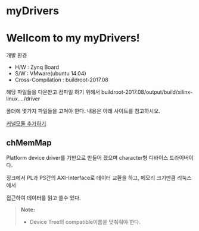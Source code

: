 # myDrivers 

Wellcom to my myDrivers!
==================

개발 환경

- H/W : Zynq Board
- S/W : VMware(ubuntu 14.04)
- Cross-Compilation : buildroot-2017.08


해당 파일들을 다운받고 컴파일 하기 위해서 buildroot-2017.08/output/build/xilinx-linux..../driver

폴더에 몇가지 파일들을 고쳐야 한다. 내용은 아래 사이트를 참고하시오.

[커널모듈 추가하기](https://www.pcw1029.com/single-post/2017/07/28/Buildroot-%EC%BB%A4%EB%84%90-%EB%AA%A8%EB%93%88-%EC%B6%94%EA%B0%80)


chMemMap
--------

Platform device driver를 기반으로 만들어 졌으며 character형 디바이스 드라이버이다.

징크에서 PL과 PS간의 AXI-Interface로 데이터 교환을 하고, 메모리 크기만큼 리눅스에서 

접근하여 데이터를 읽고 쓸수 있다.

> **Note:**
> - Device Tree의 compatible이름을 맞춰줘야 한다.

